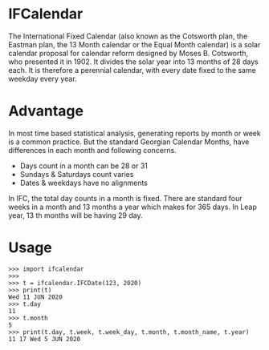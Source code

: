 # IFCalendar
The International Fixed Calendar (also known as the Cotsworth plan, the Eastman plan, the 13 Month calendar or the Equal Month calendar) is a solar calendar proposal for calendar reform designed by Moses B. Cotsworth, who presented it in 1902. It divides the solar year into 13 months of 28 days each. It is therefore a perennial calendar, with every date fixed to the same weekday every year.

# Advantage

In most time based statistical analysis, generating reports by month or week is a common practice. But the standard Georgian Calendar Months, have differences in each month and following concerns.
 
  - Days count in a month can be 28 or 31
  - Sundays & Saturdays count varies
  - Dates & weekdays have no alignments
  
In IFC, the total day counts in a month is fixed. There are standard four weeks in a month and 13 months a year which makes for 365 days. In Leap year, 13 th months will be having 29 day.

# Usage

```
>>> import ifcalendar
>>> 
>>> t = ifcalendar.IFCDate(123, 2020)
>>> print(t)
Wed 11 JUN 2020
>>> t.day
11
>>> t.month
5
>>> print(t.day, t.week, t.week_day, t.month, t.month_name, t.year)
11 17 Wed 5 JUN 2020
```
